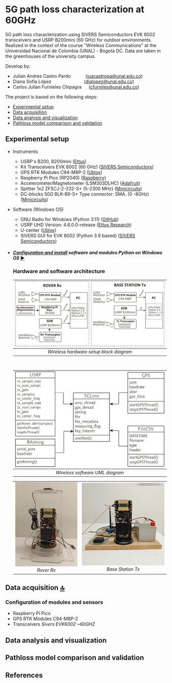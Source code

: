 # 5G path loss characterization at 60GHz

5G path loss characterization using SIVERS Semiconductors EVK 6002 transceivers and USRP B200mini (60 GHz) for outdoor environments. Realized in the context of the course "Wireless Communications" at the Universidad Nacional de Colombia (UNAL) - Bogotá DC. Data are taken in the greenhouses of the university campus.

Develop by:

- Julian Andres Castro Pardo &emsp;&emsp;&emsp;(<juacastropa@unal.edu.co>)
- Diana Sofía López &emsp;&emsp;&emsp;&emsp;&emsp;&emsp;&emsp;(<dialopez@unal.edu.co>)
- Carlos Julian Furnieles Chipagra &emsp; (<cfurniles@unal.edu.co>)

The project is based on the following steps:

- [Experimental setup](#experimental-setup)
- [Data acquisition](#data-acquisition)
- [Data analysis and visualization](#data-analysis-and-visualization)
- [Pathloss model comparison and validation](#pathloss-model-comparison-and-validation)

## Experimental setup

- Instruments
  - USRP's B200, B200mini ([Ettus](https://www.ettus.com/all-products/usrp-b200mini-i-2/))
  - Kit Transceivers EVK 6002 (60 GHz) ([SIVERS Semiconductors](https://www.sivers-semiconductors.com/5g-millimeter-wave-mmwave-and-satcom/wireless-products/evaluation-kits/evaluation-kit-evk06002/))
  - GPS RTK Modules C94-M8P-2 ([Ublox](https://www.u-blox.com/en/product/c94-m8p))
  - Raspberry Pi Pico (RP2040) ([Raspberry](https://www.raspberrypi.com/products/raspberry-pi-pico/))
  - Accelerometer/Magnetometer (LSM303DLHC) ([Adafruit](https://learn.adafruit.com/lsm303-accelerometer-slash-compass-breakout/coding))
  - Splitter 1x2 ZFSCJ-2-232-S+ (5-2300 MHz) ([Minicircuits](https://www.minicircuits.com/WebStore/dashboard.html?model=ZFSCJ-2-232-S%2B))
  - DC-blocks $50\Omega$ BLK-89-S+ Type connector: SMA. (0 -8GHz) ([Minicircuits](https://www.minicircuits.com/WebStore/dashboard.html?model=BLK-89-S%2B))

- Software (Windows OS)
  - GNU Radio for Windows (Python 3.11) ([GitHub](https://wiki.gnuradio.org/index.php/InstallingGR))
  - USRP UHD Version: 4.6.0.0-release ([Ettus Research](https://files.ettus.com/binaries/uhd_stable/uhd_004.006.000.000-release/4.6.0.0/))
  - U-center ([Ublox](https://www.u-blox.com/en/product/u-center))
  - SIVERS GUI for EVK 6002 (Python 3.9 based) ([SIVERS Semiconductors](https://www.sivers-semiconductors.com/5g-millimeter-wave-mmwave-and-satcom/wireless-products/evaluation-kits/evaluation-kit-evk06002/))

- #### *[Configuration and install](/Docs/Install_UHD_GNURadio.md) software and modules Python on Windows OS* [▶️](/Docs/Install_UHD_GNURadio.md)

  ### Hardware and software architecture

  | ![Block wireless setup](/Docs/imgs/block_wireless_setup_outlines.svg) |
  |:--:|
  | *Wireless hardware setup block diagram* |

  <br>

  | ![UML 5G Path Loss](/Docs/imgs/uml5gLoss_outlines.svg) |
  |:--:|
  | *Wireless software UML diagram* |

  <table>
  <tr>
    <td style="text-align: center;">
      <img src="./Docs/imgs/Rx_set.jpg" alt="Rover Rx" width="300">
      <div><i>Rover Rx</i></div>
    </td>
    <td style="text-align: center;">
      <img src="./Docs/imgs/Tx_set.jpg" alt="Base station Tx" width="400">
      <div><i>Base Station Tx</i></div>
    </td>
  </tr>
  </table>

## Data acquisition [:top:](#5g-path-loss-characterization-at-60ghz)

### Configuration of modules and sensors

- Raspberry Pi Pico
- GPS RTK Modules C94-M8P-2
- Transceivers *Sivers EVK6002 ~60GHZ*

## Data analysis and visualization

## Pathloss model comparison and validation

## References
